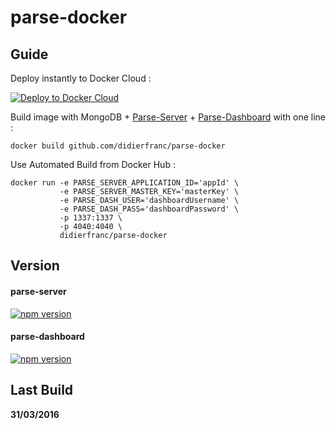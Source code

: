 # parse-docker

## Guide

Deploy instantly to Docker Cloud :

[![Deploy to Docker Cloud](https://files.cloud.docker.com/images/deploy-to-dockercloud.svg)](https://cloud.docker.com/stack/deploy/)


Build image with MongoDB + [Parse-Server](https://github.com/ParsePlatform/parse-server/) + [Parse-Dashboard](https://github.com/ParsePlatform/parse-dashboard/) with one line :
```
docker build github.com/didierfranc/parse-docker
```

Use Automated Build from Docker Hub :

```
docker run -e PARSE_SERVER_APPLICATION_ID='appId' \
           -e PARSE_SERVER_MASTER_KEY='masterKey' \
           -e PARSE_DASH_USER='dashboardUsername' \
           -e PARSE_DASH_PASS='dashboardPassword' \
           -p 1337:1337 \
           -p 4040:4040 \
           didierfranc/parse-docker
```

## Version

#### parse-server 
[![npm version](https://img.shields.io/npm/v/parse-server.svg?style=flat)](https://www.npmjs.com/package/parse-server)  
  
#### parse-dashboard 
[![npm version](https://img.shields.io/npm/v/parse-dashboard.svg?style=flat)](https://www.npmjs.com/package/parse-dashboard)

## Last Build

**31/03/2016**

